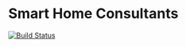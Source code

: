 # Smart Home Consultants

[![Build Status](https://travis-ci.com/blaise2s/smart-home-consultants.svg?branch=main)](https://travis-ci.com/blaise2s/smart-home-consultants)
